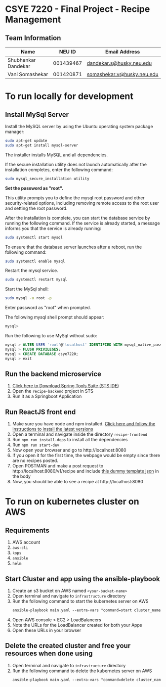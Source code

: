 
# CSYE 7220 - Final Project - Recipe Management
## Team Information
| Name | NEU ID | Email Address |
| --- | --- | --- |
| Shubhankar Dandekar| 001439467| dandekar.s@husky.neu.edu |
| Vani Somashekar | 001420871 | somashekar.v@husky.neu.edu|

# To run locally for development
## Install MySql Server
Install the MySQL server by using the Ubuntu operating system package manager:
```sh
sudo apt-get update
sudo apt-get install mysql-server
```
The installer installs MySQL and all dependencies.

If the secure installation utility does not launch automatically after the installation completes, enter the following command:

```sh
sudo mysql_secure_installation utility
```
**Set the password as "root".**

This utility prompts you to define the mysql root password and other security-related options, including removing remote access to the root user and setting the root password. 

After the installation is complete, you can start the database service by running the following command. If the service is already started, a message informs you that the service is already running:
```sh
sudo systemctl start mysql
```
To ensure that the database server launches after a reboot, run the following command:
```sh
sudo systemctl enable mysql
```

Restart the mysql service.
```sh
sudo systemctl restart mysql
```

Start the MySql shell: 
```sh
sudo mysql -u root -p
```
Enter password as "root" when prompted.

The following mysql shell prompt should appear:
```sh
mysql>
```
Run the following to use MySql without sudo:
```sql
mysql > ALTER USER 'root'@'localhost' IDENTIFIED WITH mysql_native_password BY 'root';
mysql > FLUSH PRIVILEGES;
mysql > CREATE DATABASE csye7220;
mysql > exit
```

## Run the backend microservice
1. [Click here to Download Spring Tools Suite (STS IDE)](https://download.springsource.com/release/STS4/4.6.0.RELEASE/dist/e4.15/spring-tool-suite-4-4.6.0.RELEASE-e4.15.0-linux.gtk.x86_64.tar.gz)
2. Open the `recipe-backend` project in STS
3. Run it as a Springboot Application

## Run ReactJS front end
1. Make sure you have node and npm installed. [Click here and follow the instructions to install the latest versions](https://www.digitalocean.com/community/tutorials/how-to-install-node-js-on-ubuntu-18-04) 
2. Open a terminal and navigate inside the directory `recipe-frontend`
3. Run `npm run install-deps` to install all the dependencies
4. Run `npm run start-dev`
5. Now open your browser and go to http://localhost:8080
6. If you open it for the first time, the webpage would be empty since there are no recipes posted.
7. Open POSTMAN and make a post request to http://localhost:8080/v1/recipe and include [this dummy template json](./dummy-recipe-template.json) in the body
8. Now, you should be able to see a recipe at http://localhost:8080

# To run on kubernetes cluster on AWS

## Requirements

1. AWS account
2. `aws-cli`
3. `kops`
4. `ansible`
5. `helm`

## Start Cluster and app using the ansible-playbook

1. Create an s3 bucket on AWS named `<your-bucket-name>`
2. Open terminal and navigate to `infrastructure` directory
3. Run the following command to start the kubernetes server on AWS
    ```xml
    ansible-playbook main.yaml --extra-vars "command=start cluster_name=k8s.local kops_state_store=s3://<your-bucket-name>"
    ```
4. Open AWS console > EC2 > LoadBalancers
5. Note the URLs for the LoadBalancer created for both your Apps
6. Open these URLs in your browser

## Delete the created cluster and free your resources when done using

1. Open terminal and navigate to `infrastructure` directory
2. Run the following command to delete the kubernetes server on AWS
    ```xml
    ansible-playbook main.yaml --extra-vars "command=delete cluster_name=k8s.local kops_state_store=s3://<your-bucket-name>"
    ```


